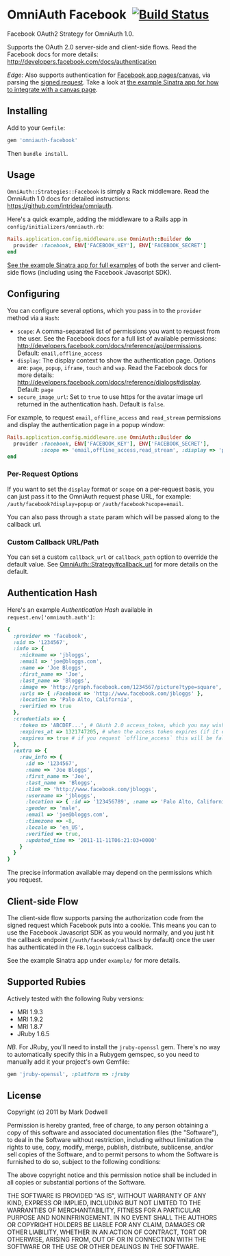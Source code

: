 # OmniAuth Facebook &nbsp;[![Build Status](http://travis-ci.org/mkdynamic/omniauth-facebook.png?branch=master)](http://travis-ci.org/mkdynamic/omniauth-facebook)

Facebook OAuth2 Strategy for OmniAuth 1.0.

Supports the OAuth 2.0 server-side and client-side flows. Read the Facebook docs for more details: http://developers.facebook.com/docs/authentication

*Edge:* Also supports authentication for [Facebook app pages/canvas](https://developers.facebook.com/docs/guides/canvas/), via parsing the [signed request](https://developers.facebook.com/docs/authentication/signed_request/). Take a look at [the example Sinatra app for how to integrate with a canvas page](https://github.com/mkdynamic/omniauth-facebook/blob/master/example/config.ru).

## Installing

Add to your `Gemfile`:

```ruby
gem 'omniauth-facebook'
```

Then `bundle install`.

## Usage

`OmniAuth::Strategies::Facebook` is simply a Rack middleware. Read the OmniAuth 1.0 docs for detailed instructions: https://github.com/intridea/omniauth.

Here's a quick example, adding the middleware to a Rails app in `config/initializers/omniauth.rb`:

```ruby
Rails.application.config.middleware.use OmniAuth::Builder do
  provider :facebook, ENV['FACEBOOK_KEY'], ENV['FACEBOOK_SECRET']
end
```

[See the example Sinatra app for full examples](https://github.com/mkdynamic/omniauth-facebook/blob/master/example/config.ru) of both the server and client-side flows (including using the Facebook Javascript SDK).

## Configuring

You can configure several options, which you pass in to the `provider` method via a `Hash`:

* `scope`: A comma-separated list of permissions you want to request from the user. See the Facebook docs for a full list of available permissions: http://developers.facebook.com/docs/reference/api/permissions. Default: `email,offline_access`
* `display`: The display context to show the authentication page. Options are: `page`, `popup`, `iframe`, `touch` and `wap`. Read the Facebook docs for more details: http://developers.facebook.com/docs/reference/dialogs#display. Default: `page`
* `secure_image_url`: Set to `true` to use https for the avatar image url returned in the authentication hash. Default is `false`.

For example, to request `email`, `offline_access` and `read_stream` permissions and display the authentication page in a popup window:

```ruby
Rails.application.config.middleware.use OmniAuth::Builder do
  provider :facebook, ENV['FACEBOOK_KEY'], ENV['FACEBOOK_SECRET'],
           :scope => 'email,offline_access,read_stream', :display => 'popup'
end
```

### Per-Request Options

If you want to set the `display` format or `scope` on a per-request basis, you can just pass it to the OmniAuth request phase URL, for example: `/auth/facebook?display=popup` or `/auth/facebook?scope=email`.

You can also pass through a `state` param which will be passed along to the callback url.

### Custom Callback URL/Path

You can set a custom `callback_url` or `callback_path` option to override the default value. See [OmniAuth::Strategy#callback_url](https://github.com/intridea/omniauth/blob/master/lib/omniauth/strategy.rb#L387) for more details on the default.

## Authentication Hash

Here's an example *Authentication Hash* available in `request.env['omniauth.auth']`:

```ruby
{
  :provider => 'facebook',
  :uid => '1234567',
  :info => {
    :nickname => 'jbloggs',
    :email => 'joe@bloggs.com',
    :name => 'Joe Bloggs',
    :first_name => 'Joe',
    :last_name => 'Bloggs',
    :image => 'http://graph.facebook.com/1234567/picture?type=square',
    :urls => { :Facebook => 'http://www.facebook.com/jbloggs' },
    :location => 'Palo Alto, California',
    :verified => true
  },
  :credentials => {
    :token => 'ABCDEF...', # OAuth 2.0 access_token, which you may wish to store
    :expires_at => 1321747205, # when the access token expires (if it expires)
    :expires => true # if you request `offline_access` this will be false
  },
  :extra => {
    :raw_info => {
      :id => '1234567',
      :name => 'Joe Bloggs',
      :first_name => 'Joe',
      :last_name => 'Bloggs',
      :link => 'http://www.facebook.com/jbloggs',
      :username => 'jbloggs',
      :location => { :id => '123456789', :name => 'Palo Alto, California' },
      :gender => 'male',
      :email => 'joe@bloggs.com',
      :timezone => -8,
      :locale => 'en_US',
      :verified => true,
      :updated_time => '2011-11-11T06:21:03+0000'
    }
  }
}
```

The precise information available may depend on the permissions which you request.

## Client-side Flow

The client-side flow supports parsing the authorization code from the signed request which Facebook puts into a cookie. This means you can to use the Facebook Javascript SDK as you would normally, and you just hit the callback endpoint (`/auth/facebook/callback` by default) once the user has authenticated in the `FB.login` success callback.

See the example Sinatra app under `example/` for more details.

## Supported Rubies

Actively tested with the following Ruby versions:

- MRI 1.9.3
- MRI 1.9.2
- MRI 1.8.7
- JRuby 1.6.5

*NB.* For JRuby, you'll need to install the `jruby-openssl` gem. There's no way to automatically specify this in a Rubygem gemspec, so you need to manually add it your project's own Gemfile:

```ruby
gem 'jruby-openssl', :platform => :jruby
```

## License

Copyright (c) 2011 by Mark Dodwell

Permission is hereby granted, free of charge, to any person obtaining a copy of this software and associated documentation files (the "Software"), to deal in the Software without restriction, including without limitation the rights to use, copy, modify, merge, publish, distribute, sublicense, and/or sell copies of the Software, and to permit persons to whom the Software is furnished to do so, subject to the following conditions:

The above copyright notice and this permission notice shall be included in all copies or substantial portions of the Software.

THE SOFTWARE IS PROVIDED "AS IS", WITHOUT WARRANTY OF ANY KIND, EXPRESS OR IMPLIED, INCLUDING BUT NOT LIMITED TO THE WARRANTIES OF MERCHANTABILITY, FITNESS FOR A PARTICULAR PURPOSE AND NONINFRINGEMENT. IN NO EVENT SHALL THE AUTHORS OR COPYRIGHT HOLDERS BE LIABLE FOR ANY CLAIM, DAMAGES OR OTHER LIABILITY, WHETHER IN AN ACTION OF CONTRACT, TORT OR OTHERWISE, ARISING FROM, OUT OF OR IN CONNECTION WITH THE SOFTWARE OR THE USE OR OTHER DEALINGS IN THE SOFTWARE.
